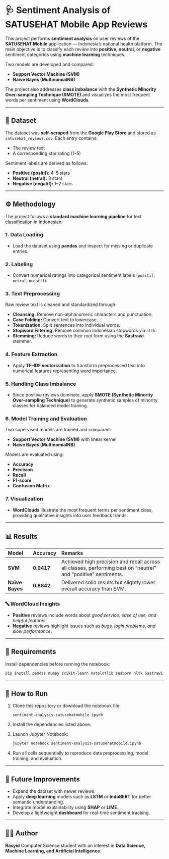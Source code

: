 # 🩺 Sentiment Analysis of SATUSEHAT Mobile App Reviews

This project performs **sentiment analysis** on user reviews of the **SATUSEHAT Mobile** application — Indonesia’s national health platform.
The main objective is to classify each review into **positive**, **neutral**, or **negative** sentiment categories using **machine learning** techniques.

Two models are developed and compared:

* **Support Vector Machine (SVM)**
* **Naïve Bayes (MultinomialNB)**

The project also addresses **class imbalance** with the **Synthetic Minority Over-sampling Technique (SMOTE)** and visualizes the most frequent words per sentiment using **WordClouds**.

---

## 📂 Dataset

The dataset was **self-scraped** from the **Google Play Store** and stored as `satusehat_reviews.csv`.
Each entry contains:

* The review text
* A corresponding star rating (1–5)

Sentiment labels are derived as follows:

* **Positive (positif):** 4–5 stars
* **Neutral (netral):** 3 stars
* **Negative (negatif):** 1–2 stars

---

## ⚙️ Methodology

The project follows a **standard machine learning pipeline** for text classification in Indonesian:

### 1. Data Loading

* Load the dataset using **pandas** and inspect for missing or duplicate entries.

### 2. Labeling

* Convert numerical ratings into categorical sentiment labels (`positif`, `netral`, `negatif`).

### 3. Text Preprocessing

Raw review text is cleaned and standardized through:

* **Cleansing:** Remove non-alphanumeric characters and punctuation.
* **Case Folding:** Convert text to lowercase.
* **Tokenization:** Split sentences into individual words.
* **Stopword Filtering:** Remove common Indonesian stopwords via `nltk`.
* **Stemming:** Reduce words to their root form using the **Sastrawi** stemmer.

### 4. Feature Extraction

* Apply **TF–IDF vectorization** to transform preprocessed text into numerical features representing word importance.

### 5. Handling Class Imbalance

* Since positive reviews dominate, apply **SMOTE (Synthetic Minority Over-sampling Technique)** to generate synthetic samples of minority classes for balanced model training.

### 6. Model Training and Evaluation

Two supervised models are trained and compared:

* **Support Vector Machine (SVM)** with linear kernel
* **Naïve Bayes (MultinomialNB)**

Models are evaluated using:

* **Accuracy**
* **Precision**
* **Recall**
* **F1-score**
* **Confusion Matrix**

### 7. Visualization

* **WordClouds** illustrate the most frequent terms per sentiment class, providing qualitative insights into user feedback trends.

---

## 📊 Results

| Model           | Accuracy   | Remarks                                                                                                        |
| :-------------- | :--------- | :------------------------------------------------------------------------------------------------------------- |
| **SVM**         | **0.9417** | Achieved high precision and recall across all classes, performing best on “neutral” and “positive” sentiments. |
| **Naïve Bayes** | **0.8842** | Delivered solid results but slightly lower overall accuracy than SVM.                                          |

### 🔤 WordCloud Insights

* **Positive** reviews include words about *good service, ease of use, and helpful features*.
* **Negative** reviews highlight issues such as *bugs, login problems, and slow performance*.

---

## 🧰 Requirements

Install dependencies before running the notebook:

```bash
pip install pandas numpy scikit-learn matplotlib seaborn nltk Sastrawi wordcloud imbalanced-learn
```

---

## 🚀 How to Run

1. Clone this repository or download the notebook file:

   ```
   sentiment-analysis-satusehatmobile.ipynb
   ```
2. Install the dependencies listed above.
3. Launch Jupyter Notebook:

   ```bash
   jupyter notebook sentiment-analysis-satusehatmobile.ipynb
   ```
4. Run all cells sequentially to reproduce data preprocessing, model training, and evaluation.

---

## 🔮 Future Improvements

* Expand the dataset with newer reviews.
* Apply **deep learning** models such as **LSTM** or **IndoBERT** for better semantic understanding.
* Integrate model explainability using **SHAP** or **LIME**.
* Develop a lightweight **dashboard** for real-time sentiment tracking.

---

## 🧑‍💻 Author

**Rasyid**
Computer Science student with an interest in **Data Science, Machine Learning, and Artificial Intelligence**.

